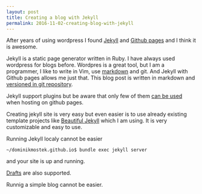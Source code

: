 ```yaml
---
layout: post
title: Creating a blog with Jekyll
permalink: 2016-11-02-creating-blog-with-jekyll
---
```


After years of using wordpress I found [Jekyll](https://jekyllrb.com/) and [Github pages](https://pages.github.com/) and I think it is awesome. 

Jekyll is a static page generator written in Ruby. I have always used wordpress for blogs before. Wordpres is a great tool, but I am a programmer, I like to write in Vim, use [markdown](http://markdowntutorial.com/) and git. And Jekyll with Github pages allows me just that. This blog post is written in markdown and [versioned in git repository](https://github.com/DominikMostek/dominikmostek.github.io/tree/master/_posts).

Jekyll support plugins but be aware that only few of them [can be used](https://help.github.com/articles/configuring-jekyll-plugins/) when hosting on github pages.

Creating jekyll site is very easy but even easier is to use already existing template projects like [Beautiful Jekyll](http://deanattali.com/beautiful-jekyll/) which I am using. It is very customizable and easy to use. 

Running Jekyll localy cannot be easier 

~~~
~/dominikmostek.github.io$ bundle exec jekyll server
~~~
and your site is up and running.

[Drafts](https://jekyllrb.com/docs/drafts/) are also supported. 

Runnig a simple blog cannot be easier.

